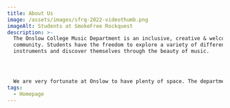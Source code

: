 ```yaml
---
title: About Us
image: /assets/images/sfrq-2022-videothumb.png
imageAlt: Students at SmokeFree Rockquest
description: >-
  The Onslow College Music Department is an inclusive, creative & welcoming
  community. Students have the freedom to explore a variety of different musical
  instruments and discover themselves through the beauty of music.




  We are very fortunate at Onslow to have plenty of space. The department has 14 different rooms we can use for rehearsals, class work, solo practice and itinerant music lessons. We are well equipped to deal with the high volume of students through our department with Pianos in all but 2 spaces, 3 drum kits and an array of Guitars and percussion. Students are welcome to <a href="/contact/#teachers">book a room</a> for a lunchtime to practice or run a rehearsal or jam.
tags:
  - Homepage
---
```

